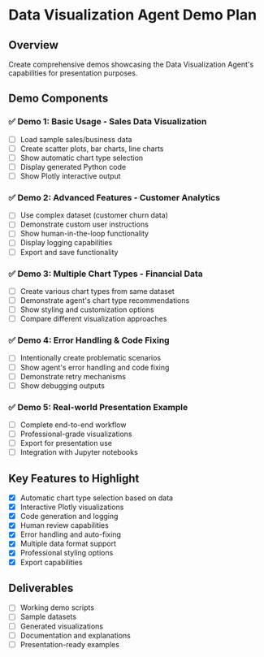 # Data Visualization Agent Demo Plan

## Overview
Create comprehensive demos showcasing the Data Visualization Agent's capabilities for presentation purposes.

## Demo Components

### ✅ Demo 1: Basic Usage - Sales Data Visualization
- [ ] Load sample sales/business data
- [ ] Create scatter plots, bar charts, line charts
- [ ] Show automatic chart type selection
- [ ] Display generated Python code
- [ ] Show Plotly interactive output

### ✅ Demo 2: Advanced Features - Customer Analytics
- [ ] Use complex dataset (customer churn data)
- [ ] Demonstrate custom user instructions
- [ ] Show human-in-the-loop functionality
- [ ] Display logging capabilities
- [ ] Export and save functionality

### ✅ Demo 3: Multiple Chart Types - Financial Data
- [ ] Create various chart types from same dataset
- [ ] Demonstrate agent's chart type recommendations
- [ ] Show styling and customization options
- [ ] Compare different visualization approaches

### ✅ Demo 4: Error Handling & Code Fixing
- [ ] Intentionally create problematic scenarios
- [ ] Show agent's error handling and code fixing
- [ ] Demonstrate retry mechanisms
- [ ] Show debugging outputs

### ✅ Demo 5: Real-world Presentation Example
- [ ] Complete end-to-end workflow
- [ ] Professional-grade visualizations
- [ ] Export for presentation use
- [ ] Integration with Jupyter notebooks

## Key Features to Highlight
- [x] Automatic chart type selection based on data
- [x] Interactive Plotly visualizations
- [x] Code generation and logging
- [x] Human review capabilities
- [x] Error handling and auto-fixing
- [x] Multiple data format support
- [x] Professional styling options
- [x] Export capabilities

## Deliverables
- [ ] Working demo scripts
- [ ] Sample datasets
- [ ] Generated visualizations
- [ ] Documentation and explanations
- [ ] Presentation-ready examples 